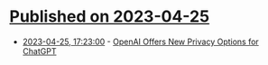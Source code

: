 # [Published on 2023-04-25](index.md)

* [2023-04-25, 17:23:00](https://tech.slashdot.org/story/23/04/25/1722237/openai-offers-new-privacy-options-for-chatgpt?utm_source=rss1.0mainlinkanon&utm_medium=feed) - [OpenAI Offers New Privacy Options for ChatGPT](https://tech.slashdot.org/story/23/04/25/1722237/openai-offers-new-privacy-options-for-chatgpt?utm_source=rss1.0mainlinkanon&utm_medium=feed)
